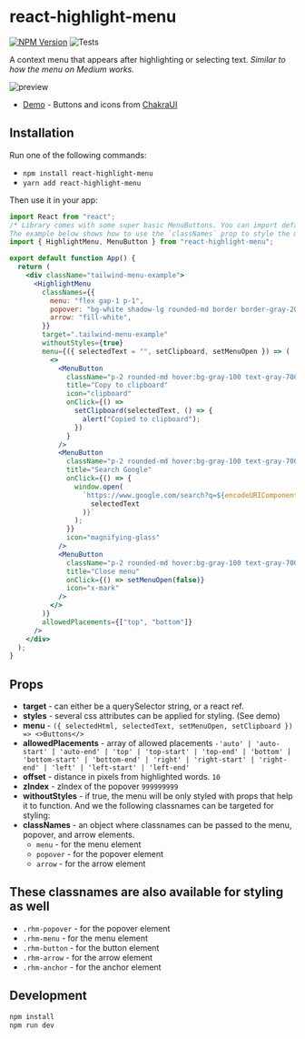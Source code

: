 # react-highlight-menu

[![NPM Version](https://shields.io/npm/v/react-highlight-menu)](https://www.npmjs.com/package/react-highlight-menu)
![Tests](https://github.com/asyndesis/react-highlight-menu/actions/workflows/tests.js.yml/badge.svg)

A context menu that appears after highlighting or selecting text.
_Similar to how the menu on Medium works._

![preview](https://asyndesis.github.io/react-highlight-menu/preview.png)

- [Demo](https://asyndesis.github.io/react-highlight-menu/) - Buttons and icons from [ChakraUI](https://chakra-ui.com/)

## Installation

Run one of the following commands:

- `npm install react-highlight-menu`
- `yarn add react-highlight-menu`

Then use it in your app:

```jsx
import React from "react";
/* Library comes with some super basic MenuButtons. You can import default styles and use them as a starting point.
The example below shows how to use the `classNames` prop to style the menu, popover, and arrow elements with something like Tailwind.*/
import { HighlightMenu, MenuButton } from "react-highlight-menu";

export default function App() {
  return (
    <div className="tailwind-menu-example">
      <HighlightMenu
        classNames={{
          menu: "flex gap-1 p-1",
          popover: "bg-white shadow-lg rounded-md border border-gray-200",
          arrow: "fill-white",
        }}
        target=".tailwind-menu-example"
        withoutStyles={true}
        menu={({ selectedText = "", setClipboard, setMenuOpen }) => (
          <>
            <MenuButton
              className="p-2 rounded-md hover:bg-gray-100 text-gray-700"
              title="Copy to clipboard"
              icon="clipboard"
              onClick={() =>
                setClipboard(selectedText, () => {
                  alert("Copied to clipboard");
                })
              }
            />
            <MenuButton
              className="p-2 rounded-md hover:bg-gray-100 text-gray-700"
              title="Search Google"
              onClick={() => {
                window.open(
                  `https://www.google.com/search?q=${encodeURIComponent(
                    selectedText
                  )}`
                );
              }}
              icon="magnifying-glass"
            />
            <MenuButton
              className="p-2 rounded-md hover:bg-gray-100 text-gray-700"
              title="Close menu"
              onClick={() => setMenuOpen(false)}
              icon="x-mark"
            />
          </>
        )}
        allowedPlacements={["top", "bottom"]}
      />
    </div>
  );
}
```

## Props

- **target** - can either be a querySelector string, or a react ref.
- **styles** - several css attributes can be applied for styling. (See demo)
- **menu** - `({ selectedHtml, selectedText, setMenuOpen, setClipboard }) => <>Buttons</>`
- **allowedPlacements** - array of allowed placements `-'auto' | 'auto-start' | 'auto-end' | 'top' | 'top-start' | 'top-end' | 'bottom' | 'bottom-start' | 'bottom-end' | 'right' | 'right-start' | 'right-end' | 'left' | 'left-start' | 'left-end'`
- **offset** - distance in pixels from highlighted words. `10`
- **zIndex** - zIndex of the popover `999999999`
- **withoutStyles** - if true, the menu will be only styled with props that help it to function. And we the following classnames can be targeted for styling:
- **classNames** - an object where classnames can be passed to the menu, popover, and arrow elements.
  - `menu` - for the menu element
  - `popover` - for the popover element
  - `arrow` - for the arrow element

## These classnames are also available for styling as well

- `.rhm-popover` - for the popover element
- `.rhm-menu` - for the menu element
- `.rhm-button` - for the button element
- `.rhm-arrow` - for the arrow element
- `.rhm-anchor` - for the anchor element

## Development

```bash
npm install
npm run dev
```
